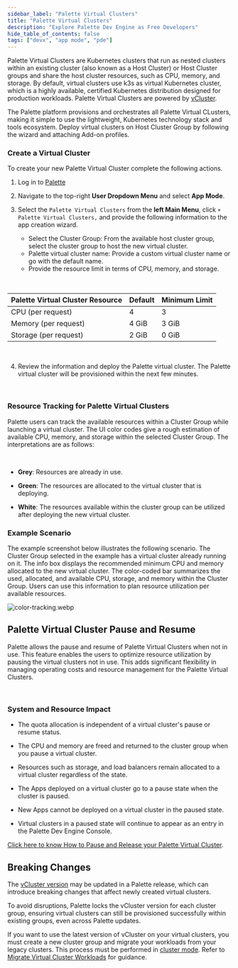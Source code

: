 ```yaml
---
sidebar_label: "Palette Virtual Clusters"
title: "Palette Virtual Clusters"
description: "Explore Palette Dev Engine as Free Developers"
hide_table_of_contents: false
tags: ["devx", "app mode", "pde"]
---
```


Palette Virtual Clusters are Kubernetes clusters that run as nested clusters within an existing cluster (also known as a
Host Cluster) or Host Cluster groups and share the host cluster resources, such as CPU, memory, and storage. By default,
virtual clusters use k3s as virtual Kubernetes cluster, which is a highly available, certified Kubernetes distribution
designed for production workloads. Palette Virtual Clusters are powered by [vCluster](https://www.vcluster.com/).

The Palette platform provisions and orchestrates all Palette Virtual CLusters, making it simple to use the lightweight,
Kubernetes technology stack and tools ecosystem. Deploy virtual clusters on Host Cluster Group by following the wizard
and attaching Add-on profiles.

### Create a Virtual Cluster

To create your new Palette Virtual Cluster complete the following actions.

1. Log in to [Palette](https://console.spectrocloud.com)

2. Navigate to the top-right **User Dropdown Menu** and select **App Mode**.

3. Select the `Palette Virtual Clusters` from the **left Main Menu**, click `+ Palette Virtual Clusters,` and provide
   the following information to the app creation wizard.
   - Select the Cluster Group: From the available host cluster group, select the cluster group to host the new virtual
     cluster.
   - Palette virtual cluster name: Provide a custom virtual cluster name or go with the default name.
   - Provide the resource limit in terms of CPU, memory, and storage.

<br />

| Palette Virtual Cluster Resource | Default | Minimum Limit |
| -------------------------------- | ------- | ------------- |
| CPU (per request)                | 4       | 3             |
| Memory (per request)             | 4 GiB   | 3 GiB         |
| Storage (per request)            | 2 GiB   | 0 GiB         |

<br />

4. Review the information and deploy the Palette virtual cluster. The Palette virtual cluster will be provisioned within
   the next few minutes.

<br />

### Resource Tracking for Palette Virtual Clusters

Palette users can track the available resources within a Cluster Group while launching a virtual cluster. The UI color
codes give a rough estimation of available CPU, memory, and storage within the selected Cluster Group. The
interpretations are as follows:

<br />

- **Grey**: Resources are already in use.

- **Green**: The resources are allocated to the virtual cluster that is deploying.

- **White**: The resources available within the cluster group can be utilized after deploying the new virtual cluster.

### Example Scenario

The example screenshot below illustrates the following scenario. The Cluster Group selected in the example has a virtual
cluster already running on it. The info box displays the recommended minimum CPU and memory allocated to the new virtual
cluster. The color-coded bar summarizes the used, allocated, and available CPU, storage, and memory within the Cluster
Group. Users can use this information to plan resource utilization per available resources.

![color-tracking.webp](/color-tracking.webp)

## Palette Virtual Cluster Pause and Resume

Palette allows the pause and resume of Palette Virtual Clusters when not in use. This feature enables the users to
optimize resource utilization by pausing the virtual clusters not in use. This adds significant flexibility in managing
operating costs and resource management for the Palette Virtual Clusters.

<br />

### System and Resource Impact

- The quota allocation is independent of a virtual cluster's pause or resume status.

- The CPU and memory are freed and returned to the cluster group when you pause a virtual cluster.

- Resources such as storage, and load balancers remain allocated to a virtual cluster regardless of the state.

- The Apps deployed on a virtual cluster go to a pause state when the cluster is paused.

- New Apps cannot be deployed on a virtual cluster in the paused state.

- Virtual clusters in a paused state will continue to appear as an entry in the Palette Dev Engine Console.

[Click here to know How to Pause and Release your Palette Virtual Cluster](pause-restore-virtual-clusters.md).

## Breaking Changes

The [vCluster version](https://www.vcluster.com/releases/en/changelog) may be updated in a Palette release, which can
introduce breaking changes that affect newly created virtual clusters.

To avoid disruptions, Palette locks the vCluster version for each cluster group, ensuring virtual clusters can still be
provisioned successfully within existing groups, even across Palette updates.

If you want to use the latest version of vCluster on your virtual clusters, you must create a new cluster group and
migrate your workloads from your legacy clusters. This process must be performed in
[cluster mode](../../deployment-modes/deployment-modes.md). Refer to
[Migrate Virtual Cluster Workloads](../../clusters/palette-virtual-clusters/migrate-virtual-clusters.md) for guidance.
